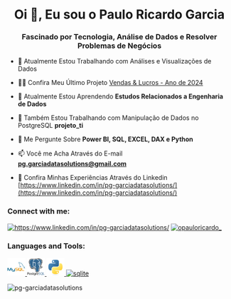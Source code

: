 <h1 align="center">Oi 👋, Eu sou o Paulo Ricardo Garcia</h1>
<h3 align="center">Fascinado por Tecnologia, Análise de Dados e Resolver Problemas de Negócios</h3>

- 🔭 Atualmente Estou Trabalhando com Análises e Visualizações de Dados
- 🧑‍💼 Confira Meu Último Projeto [Vendas & Lucros - Ano de 2024](https://github.com/pg-garciadatasolutions/Portfolio-Analise-de-Dados/blob/main/Vendas%20%26%20Lucros%20-%20Ano%20de%202024.pbix)

- 🌱 Atualmente Estou Aprendendo **Estudos Relacionados a Engenharia de Dados**

- 👯 Também Estou Trabalhando com Manipulação de Dados no PostgreSQL **projeto_ti**

- 💬 Me Pergunte Sobre **Power BI, SQL, EXCEL, DAX e Python**

- 📫 Você me Acha Através do E-mail **pg.garciadatasolutions@gmail.com**

- 📄 Confira Minhas Experiências Através do Linkedin [https://www.linkedin.com/in/pg-garciadatasolutions/](https://www.linkedin.com/in/pg-garciadatasolutions/)

<h3 align="left">Connect with me:</h3>
<p align="left">
<a href="https://www.linkedin.com/in/pg-garciadatasolutions/" target="blank"><img align="center" src="https://raw.githubusercontent.com/rahuldkjain/github-profile-readme-generator/master/src/images/icons/Social/linked-in-alt.svg" alt="https://www.linkedin.com/in/pg-garciadatasolutions/" height="30" width="40" /></a>
<a href="https://instagram.com/opauloricardo_" target="blank"><img align="center" src="https://raw.githubusercontent.com/rahuldkjain/github-profile-readme-generator/master/src/images/icons/Social/instagram.svg" alt="opauloricardo_" height="30" width="40" /></a>
</p>

<h3 align="left">Languages and Tools:</h3>
<p align="left"> <a href="https://www.mysql.com/" target="_blank" rel="noreferrer"> <img src="https://raw.githubusercontent.com/devicons/devicon/master/icons/mysql/mysql-original-wordmark.svg" alt="mysql" width="40" height="40"/> </a> <a href="https://www.postgresql.org" target="_blank" rel="noreferrer"> <img src="https://raw.githubusercontent.com/devicons/devicon/master/icons/postgresql/postgresql-original-wordmark.svg" alt="postgresql" width="40" height="40"/> </a> <a href="https://www.python.org" target="_blank" rel="noreferrer"> <img src="https://raw.githubusercontent.com/devicons/devicon/master/icons/python/python-original.svg" alt="python" width="40" height="40"/> </a> <a href="https://www.sqlite.org/" target="_blank" rel="noreferrer"> <img src="https://www.vectorlogo.zone/logos/sqlite/sqlite-icon.svg" alt="sqlite" width="40" height="40"/> </a> </p>

<p><img align="center" src="https://github-readme-stats.vercel.app/api/top-langs?username=pg-garciadatasolutions&show_icons=true&locale=en&layout=compact" alt="pg-garciadatasolutions" /></p>



<!---
- 👋 Hi, I’m @pg-garciadatasolutions
- 👀 I’m interested in ...
- 🌱 I’m currently learning ...
- 💞️ I’m looking to collaborate on ...
- 📫 How to reach me ...
- 😄 Pronouns: ...
- ⚡ Fun fact: ...


pg-garciadatasolutions/pg-garciadatasolutions is a ✨ special ✨ repository because its `README.md` (this file) appears on your GitHub profile.
You can click the Preview link to take a look at your changes.
--->
